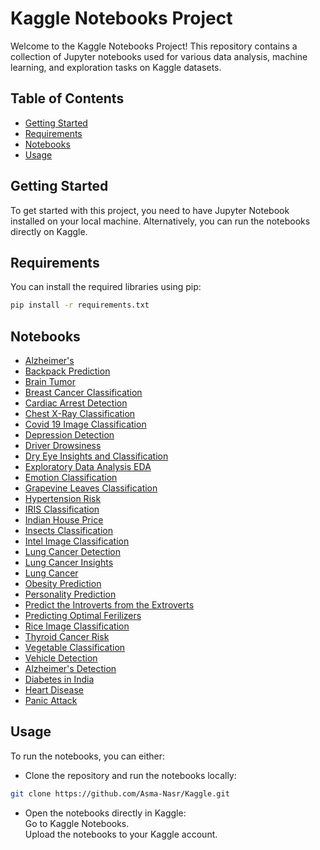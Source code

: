 # Kaggle Notebooks Project
Welcome to the Kaggle Notebooks Project! This repository contains a collection of Jupyter notebooks used for various data analysis, machine learning, and exploration tasks on Kaggle datasets.

 
## Table of Contents
 
- [Getting Started](#getting-started)
- [Requirements](#requirements)
- [Notebooks](#Notebooks)
- [Usage](#usage)

## Getting Started

To get started with this project, you need to have Jupyter Notebook installed on your local machine. Alternatively, you can run the notebooks directly on Kaggle.

## Requirements

You can install the required libraries using pip:

```bash
pip install -r requirements.txt
```

## Notebooks

- [Alzheimer's](https://github.com/Asma-Nasr/Kaggle/tree/main/Alzheimer's)
- [Backpack Prediction](https://github.com/Asma-Nasr/Kaggle/tree/main/Backpack%20Prediction)
- [Brain Tumor](https://github.com/Asma-Nasr/Kaggle/tree/main/Brain%20Tumor)
- [Breast Cancer Classification](https://github.com/Asma-Nasr/Kaggle/tree/main/Breast%20Cancer%20Classification)
- [Cardiac Arrest Detection](https://github.com/Asma-Nasr/Kaggle/tree/main/Cardiac%20Arrest%20detection)
- [Chest X-Ray Classification](https://github.com/Asma-Nasr/Kaggle/tree/main/Chest%20X-Ray%20Classification)
- [Covid 19 Image Classification](https://github.com/Asma-Nasr/Kaggle/tree/main/Covid%2019%20Image%20Classification)
- [Depression Detection](https://github.com/Asma-Nasr/Kaggle/tree/main/Depression%20Detection)
- [Driver Drowsiness](https://github.com/Asma-Nasr/Kaggle/tree/main/Driver%20Drowsiness)
- [Dry Eye Insights and Classification](https://github.com/Asma-Nasr/Kaggle/tree/main/Dry%20Eye)
- [Exploratory Data Analysis EDA](https://github.com/Asma-Nasr/Kaggle/tree/main/EDA)
- [Emotion Classification](https://github.com/Asma-Nasr/Kaggle/tree/main/Emotions)
- [Grapevine Leaves Classification](https://github.com/Asma-Nasr/Kaggle/tree/main/Grapevine%20Leaves%20Classification)
- [Hypertension Risk](https://github.com/Asma-Nasr/Kaggle/tree/main/Hypertension%20Risk)
- [IRIS Classification](https://github.com/Asma-Nasr/Kaggle/tree/main/IRIS%20Classification)
- [Indian House Price](https://github.com/Asma-Nasr/Kaggle/tree/main/Indian%20House%20Price)
- [Insects Classification](https://github.com/Asma-Nasr/Kaggle/tree/main/Insects%20Classification)
- [Intel Image Classification](https://github.com/Asma-Nasr/Kaggle/tree/main/Intel%20Image%20Classification)
- [Lung Cancer Detection](https://github.com/Asma-Nasr/Kaggle/tree/main/Lung%20Cancer%20Detection)
- [Lung Cancer Insights](https://github.com/Asma-Nasr/Kaggle/tree/main/Lung%20Cancer%20Insights)
- [Lung Cancer](https://github.com/Asma-Nasr/Kaggle/tree/main/Lung%20Cancer)
- [Obesity Prediction](https://github.com/Asma-Nasr/Kaggle/tree/main/Obesity%20Prediction)
- [Personality Prediction](https://github.com/Asma-Nasr/Kaggle/tree/main/Personality%20Prediction)
- [Predict the Introverts from the Extroverts](https://github.com/Asma-Nasr/Kaggle/tree/main/Predict%20the%20Introverts%20from%20the%20Extroverts)
- [Predicting Optimal Ferilizers](https://github.com/Asma-Nasr/Kaggle/tree/main/Predicting%20Optimal%20Ferilizers)
- [Rice Image Classification](https://github.com/Asma-Nasr/Kaggle/tree/main/Rice%20Image%20Classification)
- [Thyroid Cancer Risk](https://github.com/Asma-Nasr/Kaggle/tree/main/Thyroid%20Cancer%20Risk)
- [Vegetable Classification](https://github.com/Asma-Nasr/Kaggle/tree/main/Vegetable%20Classification)
- [Vehicle Detection](https://github.com/Asma-Nasr/Kaggle/tree/main/Vehicle%20Detection)
- [Alzheimer's Detection](https://github.com/Asma-Nasr/Kaggle/blob/main/alzheimer-s-detection.ipynb)
- [Diabetes in India](https://github.com/Asma-Nasr/Kaggle/blob/main/diabetes-in-india.ipynb)
- [Heart Disease](https://github.com/Asma-Nasr/Kaggle/blob/main/heart-disease.ipynb)
- [Panic Attack](https://github.com/Asma-Nasr/Kaggle/blob/main/panic-attack-rf-bm.ipynb)


## Usage
To run the notebooks, you can either:

- Clone the repository and run the notebooks locally:
```bash
git clone https://github.com/Asma-Nasr/Kaggle.git
```
- Open the notebooks directly in Kaggle: \
Go to Kaggle Notebooks. \
Upload the notebooks to your Kaggle account.

